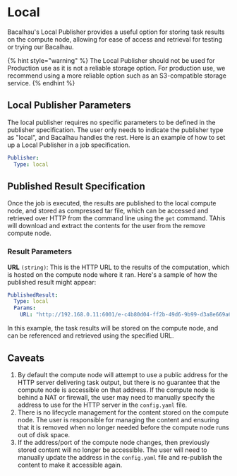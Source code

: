# Local

Bacalhau's Local Publisher provides a useful option for storing task results on the compute node, allowing for ease of access and retrieval for testing or trying our Bacalhau.

{% hint style="warning" %}
The Local Publisher should not be used for Production use as it is not a reliable storage option. For production use, we recommend using a more reliable option such as an S3-compatible storage service.&#x20;
{% endhint %}

## Local Publisher Parameters

The local publisher requires no specific parameters to be defined in the publisher specification. The user only needs to indicate the publisher type as "local", and Bacalhau handles the rest. Here is an example of how to set up a Local Publisher in a job specification.

```yaml
Publisher:
  Type: local
```

## Published Result Specification

Once the job is executed, the results are published to the local compute node, and stored as compressed tar file, which can be accessed and retrieved over HTTP from the command line using the `get` command. TAhis will download and extract the contents for the user from the remove compute node.

### Result Parameters

**URL** `(string)`: This is the HTTP URL to the results of the computation, which is hosted on the compute node where it ran. Here's a sample of how the published result might appear:

```yaml
PublishedResult:
  Type: local
  Params:
    URL: "http://192.168.0.11:6001/e-c4b80d04-ff2b-49d6-9b99-d3a8e669a6bf.tgz"
```

In this example, the task results will be stored on the compute node, and can be referenced and retrieved using the specified URL.

## Caveats

1. By default the compute node will attempt to use a public address for the HTTP server delivering task output, but there is no guarantee that the compute node is accessible on that address. If the compute node is behind a NAT or firewall, the user may need to manually specify the address to use for the HTTP server in the `config.yaml` file.
2. There is no lifecycle management for the content stored on the compute node. The user is responsible for managing the content and ensuring that it is removed when no longer needed before the compute node runs out of disk space.
3. If the address/port of the compute node changes, then previously stored content will no longer be accessible. The user will need to manually update the address in the `config.yaml` file and re-publish the content to make it accessible again.
